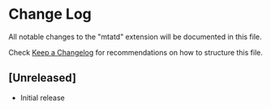 # Change Log
All notable changes to the "mtatd" extension will be documented in this file.

Check [Keep a Changelog](http://keepachangelog.com/) for recommendations on how to structure this file.

## [Unreleased]
- Initial release